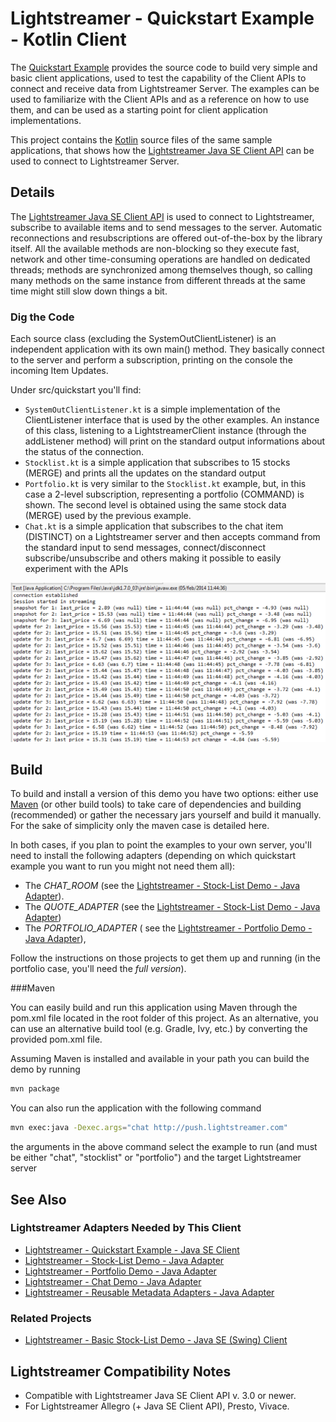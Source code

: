 # Lightstreamer - Quickstart Example - Kotlin Client

The [Quickstart Example](https://github.com/Lightstreamer/Lightstreamer-example-Quickstart-client-java) provides the source code to build very simple and basic client applications, used to test the capability of the Client APIs to connect and receive data from Lightstreamer Server. The examples can be used to familiarize with the Client APIs and as a reference on how to use them, and can be used as a starting point for client application implementations.

This project contains the [Kotlin](https://kotlinlang.org/) source files of the same sample applications, that shows how the [Lightstreamer Java SE Client API](http://docs.lightstreamer.com/api/ls-javase-client/latest/) can be used to connect to Lightstreamer Server.


## Details

The [Lightstreamer Java SE Client API](http://www.lightstreamer.com/docs/client_javase_uni_api/index.html) is used to connect to Lightstreamer, subscribe to available
items and to send messages to the server. Automatic reconnections and resubscriptions are offered out-of-the-box by the library itself. All the available methods are 
non-blocking so they execute fast, network and other time-consuming operations are handled on dedicated threads; methods are synchronized among themselves though, so 
calling many methods on the same instance from different threads at the same time might still slow down things a bit. 

### Dig the Code

Each source class (excluding the SystemOutClientListener) is an independent application with its own main() method. 
They basically connect to the server and perform a subscription, printing on the console the incoming Item Updates.

Under src/quickstart you'll find: 
* `SystemOutClientListener.kt` is a simple implementation of the ClientListener interface that is used by the other examples. An instance of this class, listening to
a LightstreamerClient instance (through the addListener method) will print on the standard output informations about the status of the connection.
* `Stocklist.kt` is a simple application that subscribes to 15 stocks (MERGE) and prints all the updates on the standard output
* `Portfolio.kt` is very similar to the `Stocklist.kt` example, but, in this case a 2-level subscription, representing a portfolio (COMMAND) is shown. The second level is
obtained using the same stock data (MERGE) used by the previous example.
* `Chat.kt` is a simple application that subscribes to the chat item (DISTINCT) on a Lightstreamer server and then accepts command from the standard input to send messages,
connect/disconnect subscribe/unsubscribe and others making it possible to easily experiment with the APIs

![Screenshot](screen_large.png)


## Build

To build and install a version of this demo you have two options: either use [Maven](https://maven.apache.org/) (or other build tools) to take care of dependencies and building (recommended) or gather the necessary jars yourself and build it manually. For the sake of simplicity only the maven case is detailed here.

In both cases, if you plan to point the examples to your own server, you'll need to install the following adapters (depending on which quickstart example
you want to run you might not need them all):
* The *CHAT_ROOM* (see the [Lightstreamer - Stock-List Demo - Java Adapter](https://github.com/Lightstreamer/Lightstreamer-example-Chat-adapter-java)). 
* The *QUOTE_ADAPTER* (see the [Lightstreamer - Stock-List Demo - Java Adapter](https://github.com/Lightstreamer/Lightstreamer-example-StockList-adapter-java)) 
* The *PORTFOLIO_ADAPTER* ( see the [Lightstreamer - Portfolio Demo - Java Adapter](https://github.com/Lightstreamer/Lightstreamer-example-Portfolio-adapter-java)), 

Follow the instructions on those projects to get them up and running (in the portfolio case, you'll need the *full version*).

###Maven

You can easily build and run this application using Maven through the pom.xml file located in the root folder of this project. As an alternative, you can use an alternative build tool (e.g. Gradle, Ivy, etc.) by converting the provided pom.xml file.

Assuming Maven is installed and available in your path you can build the demo by running
```sh
mvn package
```

You can also run the application with the following command
```sh
mvn exec:java -Dexec.args="chat http://push.lightstreamer.com"
```
the arguments in the above command select the example to run (and must be either "chat", "stocklist" or "portfolio") and the target Lightstreamer server

## See Also 

### Lightstreamer Adapters Needed by This Client 

* [Lightstreamer - Quickstart Example - Java SE Client](https://github.com/Lightstreamer/Lightstreamer-example-Quickstart-client-java)
* [Lightstreamer - Stock-List Demo - Java Adapter](https://github.com/Lightstreamer/Lightstreamer-example-Stocklist-adapter-java)
* [Lightstreamer - Portfolio Demo - Java Adapter](https://github.com/Lightstreamer/Lightstreamer-example-Portfolio-adapter-java)
* [Lightstreamer - Chat Demo - Java Adapter](https://github.com/Lightstreamer/Lightstreamer-example-Chat-adapter-java)
* [Lightstreamer - Reusable Metadata Adapters - Java Adapter](https://github.com/Lightstreamer/Lightstreamer-example-ReusableMetadata-adapter-java)

### Related Projects

* [Lightstreamer - Basic Stock-List Demo - Java SE (Swing) Client](https://github.com/Lightstreamer/Lightstreamer-example-StockList-client-java)

## Lightstreamer Compatibility Notes 

- Compatible with Lightstreamer Java SE Client API v. 3.0 or newer.
- For Lightstreamer Allegro (+ Java SE Client API), Presto, Vivace.

